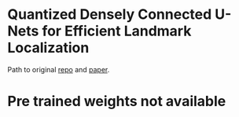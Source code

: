# Quantized Densely Connected U-Nets for Efficient Landmark Localization

Path to original [repo](https://github.com/zhiqiangdon/CU-Net) and [paper](https://arxiv.org/abs/1808.02194).

# Pre trained weights not available
